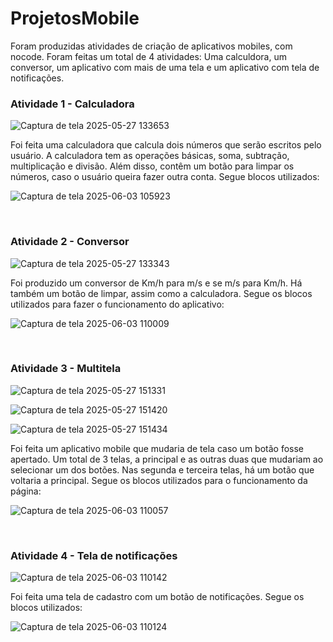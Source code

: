 # ProjetosMobile

Foram produzidas atividades de criação de aplicativos mobiles, com nocode. Foram feitas um total de 4 atividades: Uma calculdora, um conversor, um aplicativo com mais de uma tela e um aplicativo com tela de notificações.


### Atividade 1 - Calculadora

![Captura de tela 2025-05-27 133653](https://github.com/user-attachments/assets/f288a908-13e2-494f-81c4-825d834db106)

Foi feita uma calculadora que calcula dois números que serão escritos pelo usuário. A calculadora tem as operações básicas, soma, subtração, multiplicação e divisão. Além disso, contêm um botão para limpar os números, caso o usuário queira fazer outra conta. Segue blocos utilizados:


![Captura de tela 2025-06-03 105923](https://github.com/user-attachments/assets/9d11e300-9f5c-4dfb-8939-3665ab943ab8)

<br>

### Atividade 2 - Conversor

![Captura de tela 2025-05-27 133343](https://github.com/user-attachments/assets/75f5f127-7220-4224-af75-75c35cb33f36)


Foi produzido um conversor de Km/h para m/s e se m/s para Km/h. Há também um botão de limpar, assim como a calculadora. Segue os blocos utilizados para fazer o funcionamento do aplicativo:

![Captura de tela 2025-06-03 110009](https://github.com/user-attachments/assets/94ec2c69-31c4-476a-a212-ee8ae99b6284)


<br>

### Atividade 3 - Multitela

![Captura de tela 2025-05-27 151331](https://github.com/user-attachments/assets/f3e31599-fc44-4599-a02c-2f6a2587cb36)

![Captura de tela 2025-05-27 151420](https://github.com/user-attachments/assets/6f14034b-5ee4-47a4-815d-6d34043b84a0)

![Captura de tela 2025-05-27 151434](https://github.com/user-attachments/assets/e9f18ea5-e966-4945-8385-bb82ac5e51a0)

Foi feita um aplicativo mobile que mudaria de tela caso um botão fosse apertado. Um total de 3 telas, a principal e as outras duas que mudariam ao selecionar um dos botões. Nas segunda e terceira telas, há um botão que voltaria a principal. Segue os blocos utilizados para o funcionamento da página:

![Captura de tela 2025-06-03 110057](https://github.com/user-attachments/assets/164140e9-5303-4659-82bf-7156be851c55)

<br>


### Atividade 4 - Tela de notificações

![Captura de tela 2025-06-03 110142](https://github.com/user-attachments/assets/88845267-dd19-4fd6-a006-887d3bb658a2)


Foi feita uma tela de cadastro com um botão de notificações. Segue os blocos utilizados:

![Captura de tela 2025-06-03 110124](https://github.com/user-attachments/assets/9f8a38b8-9121-4e6b-989b-ff1dbe3722d9)

